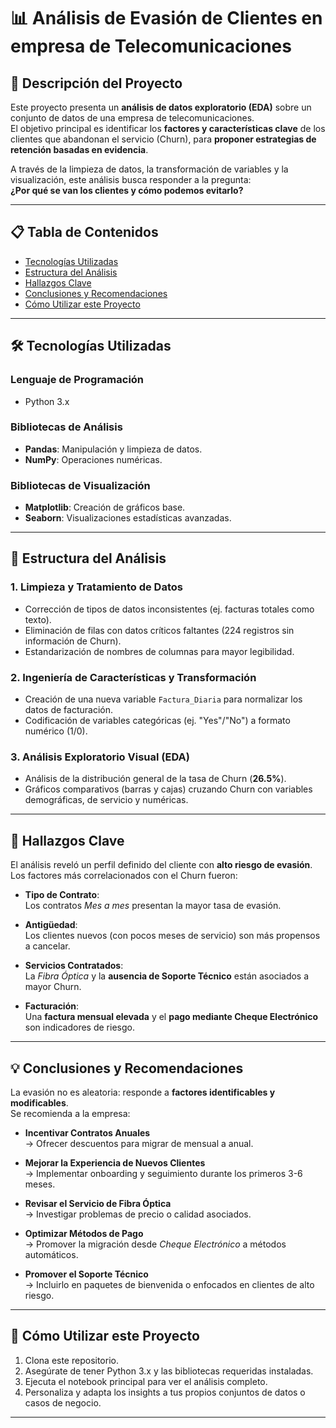 # 📊 Análisis de Evasión de Clientes en empresa de Telecomunicaciones

## 🔹 Descripción del Proyecto
Este proyecto presenta un **análisis de datos exploratorio (EDA)** sobre un conjunto de datos de una empresa de telecomunicaciones.  
El objetivo principal es identificar los **factores y características clave** de los clientes que abandonan el servicio (Churn), para **proponer estrategias de retención basadas en evidencia**.

A través de la limpieza de datos, la transformación de variables y la visualización, este análisis busca responder a la pregunta:  
**¿Por qué se van los clientes y cómo podemos evitarlo?**

---

## 📋 Tabla de Contenidos
- [Tecnologías Utilizadas](#️-tecnologías-utilizadas)
- [Estructura del Análisis](#-estructura-del-análisis)
- [Hallazgos Clave](#-hallazgos-clave)
- [Conclusiones y Recomendaciones](#-conclusiones-y-recomendaciones)
- [Cómo Utilizar este Proyecto](#cómo-utilizar-este-proyecto)

---

## 🛠️ Tecnologías Utilizadas

### Lenguaje de Programación
- Python 3.x

### Bibliotecas de Análisis
- **Pandas**: Manipulación y limpieza de datos.
- **NumPy**: Operaciones numéricas.

### Bibliotecas de Visualización
- **Matplotlib**: Creación de gráficos base.
- **Seaborn**: Visualizaciones estadísticas avanzadas.

---

## 🔬 Estructura del Análisis

### 1. Limpieza y Tratamiento de Datos
- Corrección de tipos de datos inconsistentes (ej. facturas totales como texto).
- Eliminación de filas con datos críticos faltantes (224 registros sin información de Churn).
- Estandarización de nombres de columnas para mayor legibilidad.

### 2. Ingeniería de Características y Transformación
- Creación de una nueva variable `Factura_Diaria` para normalizar los datos de facturación.
- Codificación de variables categóricas (ej. "Yes"/"No") a formato numérico (1/0).

### 3. Análisis Exploratorio Visual (EDA)
- Análisis de la distribución general de la tasa de Churn (**26.5%**).
- Gráficos comparativos (barras y cajas) cruzando Churn con variables demográficas, de servicio y numéricas.

---

## 🔑 Hallazgos Clave

El análisis reveló un perfil definido del cliente con **alto riesgo de evasión**.  
Los factores más correlacionados con el Churn fueron:

- **Tipo de Contrato**:  
  Los contratos *Mes a mes* presentan la mayor tasa de evasión.
  
- **Antigüedad**:  
  Los clientes nuevos (con pocos meses de servicio) son más propensos a cancelar.

- **Servicios Contratados**:  
  La *Fibra Óptica* y la **ausencia de Soporte Técnico** están asociados a mayor Churn.

- **Facturación**:  
  Una **factura mensual elevada** y el **pago mediante Cheque Electrónico** son indicadores de riesgo.

---

## 💡 Conclusiones y Recomendaciones

La evasión no es aleatoria: responde a **factores identificables y modificables**.  
Se recomienda a la empresa:

- **Incentivar Contratos Anuales**  
  → Ofrecer descuentos para migrar de mensual a anual.

- **Mejorar la Experiencia de Nuevos Clientes**  
  → Implementar onboarding y seguimiento durante los primeros 3-6 meses.

- **Revisar el Servicio de Fibra Óptica**  
  → Investigar problemas de precio o calidad asociados.

- **Optimizar Métodos de Pago**  
  → Promover la migración desde *Cheque Electrónico* a métodos automáticos.

- **Promover el Soporte Técnico**  
  → Incluirlo en paquetes de bienvenida o enfocados en clientes de alto riesgo.

---

## 🚀 Cómo Utilizar este Proyecto
1. Clona este repositorio.
2. Asegúrate de tener Python 3.x y las bibliotecas requeridas instaladas.
3. Ejecuta el notebook principal para ver el análisis completo.
4. Personaliza y adapta los insights a tus propios conjuntos de datos o casos de negocio.

---
